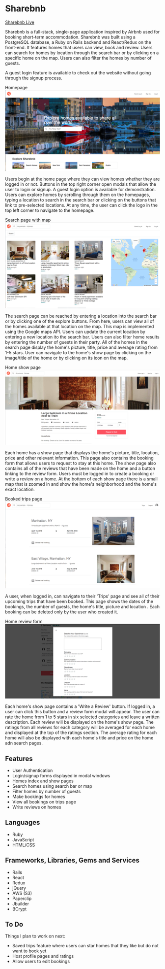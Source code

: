 # Sharebnb

[Sharebnb Live](http://sharebnbbb.herokuapp.com/#/)

Sharebnb is a full-stack, single-page application inspired by Airbnb used for booking short-term accommodation.  Sharebnb was built using a PostgreSQL database, a Ruby on Rails backend and React/Redux on the front-end. It features homes that users can view, book and review.  Users can search for homes by location through the search bar or by clicking on a specific home on the map.  Users can also filter the homes by number of guests.  

A guest login feature is available to check out the website without going through the signup process.

Homepage
![Sharebnb homepage](app/assets/images/screenshots/homepage.png)

Users begin at the home page where they can view homes whether they are logged in or not.  Buttons in the top right corner open modals that allow the user to login or signup.  A guest login option is available for demonstration.  Users can explore homes by scrolling through them on the homepages, typing a location to search in the search bar or clicking on the buttons that link to pre-selected locations.  At any time, the user can click the logo in the top left corner to navigate to the homepage.

Search page with map
![Sharebnb map page](app/assets/images/screenshots/map_page.png)

The search page can be reached by entering a location into the search bar or by clicking one of the explore buttons.  From here, users can view all of the homes available at that location on the map.  This map is implemented using the Google maps API.  Users can update the current location by entering a new location ito the search bar.  Users can also filter home results by entering the number of guests in their party.  All of the homes in the search page display the home's picture, title, price and average rating from 1-5 stars. User can navigate to the home's show page by clicking on the image/title of the home or by clicking on its icon on the map.

Home show page
![Sharebnb review from](app/assets/images/screenshots/home_show.png)

Each home has a show page that displays the home's picture, title, location, price and other relevant information.  This page also contains the booking form that allows users to request to stay at this home.  The show page also contains all of the reviews that have been made on the home and a button linking to the review form. Users must be logged in to create a booking or write a review on a home. At the bottom of each show page there is a small map that is zoomed in and show the home's neighborhood and the home's exact location.

Booked trips page
![Sharebnb trips page](app/assets/images/screenshots/trip_page.png)

A user, when logged in, can navigate to their 'Trips' page and see all of their upcoming trips that have been booked.  This page shows the dates of the bookings, the number of guests, the home's title, picture and location . Each booking can be deleted only by the user who created it.

Home review form
![Sharebnb review from](app/assets/images/screenshots/review_form.png)

Each home's show page contains a 'Write a Review' button.  If logged in, a user can click this button and a review form modal will appear.  The user can rate the home from 1 to 5 stars in six selected categories and leave a written description.  Each review will be displayed on the home's show page. The ratings from all reviews for each category will be averaged for each home and displayed at the top of the ratings section.  The average rating for each home will also be displayed with each home's title and price on the home adn search pages.

## Features

* User Authentication
* Login/signup forms displayed in modal windows
* Homes index and show pages
* Search homes using search bar or map
* Filter homes by number of guests
* Make bookings for homes
* View all bookings on trips page
* Write reviews on homes

## Languages

* Ruby
* JavaScript
* HTML/CSS

## Frameworks, Libraries, Gems and Services

* Rails
* React
* Redux
* jQuery
* AWS (S3)
* Paperclip
* Jbuilder
* BCrypt

## To Do

Things I plan to work on next:

* Saved trips feature where users can star homes that they like but do not want to book yet
* Host profile pages and ratings
* Allow users to edit bookings
